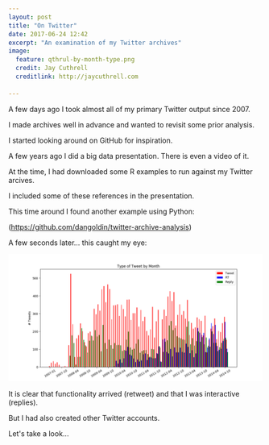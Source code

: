 ```yaml
---
layout: post
title: "On Twitter"
date: 2017-06-24 12:42
excerpt: "An examination of my Twitter archives"
image:
  feature: qthrul-by-month-type.png
  credit: Jay Cuthrell
  creditlink: http://jaycuthrell.com

---
```


A few days ago I took almost all of my primary Twitter output since 2007.

I made archives well in advance and wanted to revisit some prior analysis.

I started looking around on GitHub for inspiration. 

A few years ago I did a big data presentation. There is even a video of it.

At the time, I had downloaded some R examples to run against my Twitter arcives.

I included some of these references in the presentation.

This time around I found another example using Python:

(https://github.com/dangoldin/twitter-archive-analysis)

A few seconds later... this caught my eye:

[![Qthrul](/images/qthrul-by-month-type.png "Qthrul")](http://twitter.com/qthrul)

It is clear that functionality arrived (retweet) and that I was interactive
(replies).

But I had also created other Twitter accounts. 

Let's take a look...


